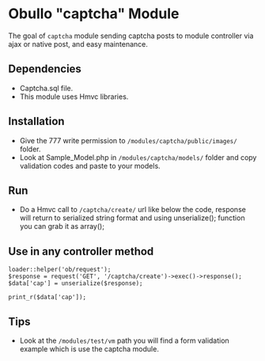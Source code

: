 Obullo "captcha" Module
=========================

The goal of `captcha` module sending captcha posts to module controller via
ajax or native post, and easy maintenance.

## Dependencies
- Captcha.sql file.
- This module uses Hmvc libraries.

## Installation
- Give the 777 write permission to `/modules/captcha/public/images/` folder.
- Look at Sample_Model.php in `/modules/captcha/models/` folder and copy validation 
codes and paste to your models.

## Run
- Do a Hmvc call to `/captcha/create/` url like below the code, response will return to 
serialized string format and using unserialize(); function you can grab it as array();

## Use in any controller method

    loader::helper('ob/request');  
    $response = request('GET', '/captcha/create')->exec()->response();
    $data['cap'] = unserialize($response);

    print_r($data['cap']);

## Tips
- Look at the `/modules/test/vm` path you will find a form validation example which is use the captcha module.
